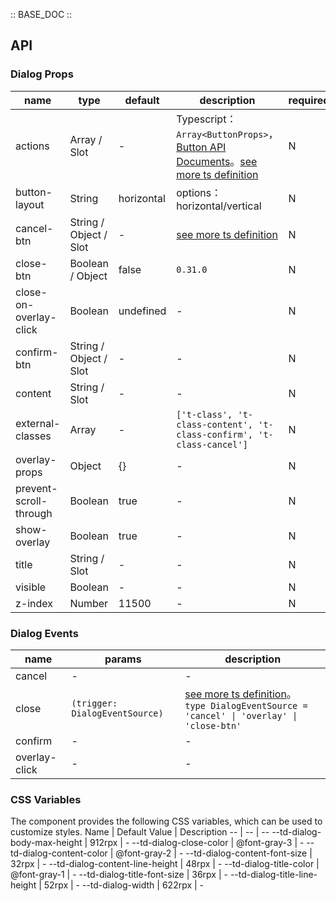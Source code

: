 :: BASE_DOC ::

## API

### Dialog Props

 name                   | type                   | default    | description                                                                                                                                                                       | required 
------------------------|------------------------|------------|-----------------------------------------------------------------------------------------------------------------------------------------------------------------------------------|----------
 actions                | Array / Slot           | -          | Typescript：`Array<ButtonProps>`，[Button API Documents](./button?tab=api)。[see more ts definition](https://github.com/Tencent/tdesign-miniprogram/tree/develop/src/dialog/type.ts) | N        
 button-layout          | String                 | horizontal | options：horizontal/vertical                                                                                                                                                       | N        
 cancel-btn             | String / Object / Slot | -          | [see more ts definition](https://github.com/Tencent/tdesign-miniprogram/tree/develop/src/dialog/type.ts)                                                                          | N        
 close-btn              | Boolean / Object       | false      | `0.31.0`                                                                                                                                                                          | N        
 close-on-overlay-click | Boolean                | undefined  | \-                                                                                                                                                                                | N        
 confirm-btn            | String / Object / Slot | -          | \-                                                                                                                                                                                | N        
 content                | String / Slot          | -          | \-                                                                                                                                                                                | N        
 external-classes       | Array                  | -          | `['t-class', 't-class-content', 't-class-confirm', 't-class-cancel']`                                                                                                             | N        
 overlay-props          | Object                 | {}         | \-                                                                                                                                                                                | N        
 prevent-scroll-through | Boolean                | true       | \-                                                                                                                                                                                | N        
 show-overlay           | Boolean                | true       | \-                                                                                                                                                                                | N        
 title                  | String / Slot          | -          | \-                                                                                                                                                                                | N        
 visible                | Boolean                | -          | \-                                                                                                                                                                                | N        
 z-index                | Number                 | 11500      | \-                                                                                                                                                                                | N        

### Dialog Events

 name          | params                         | description                                                                                                                                                                        
---------------|--------------------------------|------------------------------------------------------------------------------------------------------------------------------------------------------------------------------------
 cancel        | -                              | \-                                                                                                                                                                                 
 close         | `(trigger: DialogEventSource)` | [see more ts definition](https://github.com/Tencent/tdesign-miniprogram/tree/develop/src/dialog/type.ts)。<br/>`type DialogEventSource = 'cancel' \| 'overlay' \| 'close-btn'`<br/> 
 confirm       | -                              | \-                                                                                                                                                                                 
 overlay-click | -                              | \-                                                                                                                                                                                 

### CSS Variables

The component provides the following CSS variables, which can be used to customize styles.
Name | Default Value | Description
-- | -- | --
--td-dialog-body-max-height | 912rpx | -
--td-dialog-close-color | @font-gray-3 | -
--td-dialog-content-color | @font-gray-2 | -
--td-dialog-content-font-size | 32rpx | -
--td-dialog-content-line-height | 48rpx | -
--td-dialog-title-color | @font-gray-1 | -
--td-dialog-title-font-size | 36rpx | -
--td-dialog-title-line-height | 52rpx | -
--td-dialog-width | 622rpx | - 
